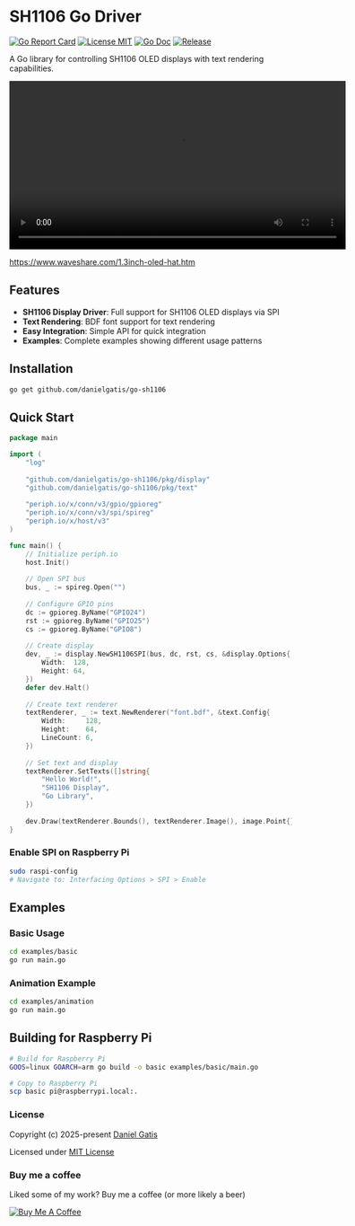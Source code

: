 # SH1106 Go Driver

[![Go Report Card](https://goreportcard.com/badge/github.com/danielgatis/go-sh1106?style=flat-square)](https://goreportcard.com/report/github.com/danielgatis/go-sh1106)
[![License MIT](https://img.shields.io/badge/license-MIT-blue.svg)](https://raw.githubusercontent.com/danielgatis/go-sh1106/master/LICENSE)
[![Go Doc](https://img.shields.io/badge/godoc-reference-blue.svg?style=flat-square)](https://godoc.org/github.com/danielgatis/go-sh1106)
[![Release](https://img.shields.io/github/release/danielgatis/go-sh1106.svg?style=flat-square)](https://github.com/danielgatis/go-sh1106/releases/latest)



A Go library for controlling SH1106 OLED displays with text rendering capabilities.

[<video src="demo.mp4" controls width="600"></video>](https://github.com/user-attachments/assets/6c657a5c-2fcd-41a2-b957-916cb8a23586)

https://www.waveshare.com/1.3inch-oled-hat.htm

## Features

- **SH1106 Display Driver**: Full support for SH1106 OLED displays via SPI
- **Text Rendering**: BDF font support for text rendering
- **Easy Integration**: Simple API for quick integration
- **Examples**: Complete examples showing different usage patterns

## Installation

```bash
go get github.com/danielgatis/go-sh1106
```

## Quick Start

```go
package main

import (
    "log"
    
    "github.com/danielgatis/go-sh1106/pkg/display"
    "github.com/danielgatis/go-sh1106/pkg/text"
    
    "periph.io/x/conn/v3/gpio/gpioreg"
    "periph.io/x/conn/v3/spi/spireg"
    "periph.io/x/host/v3"
)

func main() {
    // Initialize periph.io
    host.Init()
    
    // Open SPI bus
    bus, _ := spireg.Open("")
    
    // Configure GPIO pins
    dc := gpioreg.ByName("GPIO24")
    rst := gpioreg.ByName("GPIO25")
    cs := gpioreg.ByName("GPIO8")
    
    // Create display
    dev, _ := display.NewSH1106SPI(bus, dc, rst, cs, &display.Options{
        Width:  128,
        Height: 64,
    })
    defer dev.Halt()
    
    // Create text renderer
    textRenderer, _ := text.NewRenderer("font.bdf", &text.Config{
        Width:     128,
        Height:    64,
        LineCount: 6,
    })
    
    // Set text and display
    textRenderer.SetTexts([]string{
        "Hello World!",
        "SH1106 Display",
        "Go Library",
    })
    
    dev.Draw(textRenderer.Bounds(), textRenderer.Image(), image.Point{})
}
```

### Enable SPI on Raspberry Pi

```bash
sudo raspi-config
# Navigate to: Interfacing Options > SPI > Enable
```

## Examples

### Basic Usage
```bash
cd examples/basic
go run main.go
```

### Animation Example
```bash
cd examples/animation
go run main.go
```

## Building for Raspberry Pi

```bash
# Build for Raspberry Pi
GOOS=linux GOARCH=arm go build -o basic examples/basic/main.go

# Copy to Raspberry Pi
scp basic pi@raspberrypi.local:.
```

### License

Copyright (c) 2025-present [Daniel Gatis](https://github.com/danielgatis)

Licensed under [MIT License](./LICENSE)

### Buy me a coffee
Liked some of my work? Buy me a coffee (or more likely a beer)

<a href="https://www.buymeacoffee.com/danielgatis" target="_blank"><img src="https://bmc-cdn.nyc3.digitaloceanspaces.com/BMC-button-images/custom_images/orange_img.png" alt="Buy Me A Coffee" style="height: auto !important;width: auto !important;"></a>
